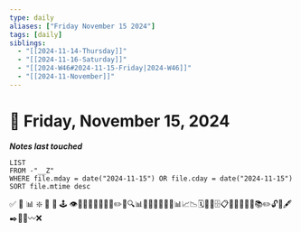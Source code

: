 ```yaml
---
type: daily
aliases: ["Friday November 15 2024"]
tags: [daily]
siblings:
  - "[[2024-11-14-Thursday]]"
  - "[[2024-11-16-Saturday]]"
  - "[[2024-W46#2024-11-15-Friday|2024-W46]]"
  - "[[2024-11-November]]"
---
```

# 📅 Friday, November 15, 2024

***Notes last touched***
```dataview
LIST
FROM -"__Z"
WHERE file.mday = date("2024-11-15") OR file.cday = date("2024-11-15") SORT file.mtime desc
```


 ✅ 🍊 📊 ❇️  🍱 📝 🕹 👁🧽🏹👩‍🌾🚶🏻‍♂️✏️📝🔍📊🏃🏻‍♂️📃📄🧾📊📈📉🗓📆📅🗄📋📎🔖📖📏📐📚✏️🔓🔎🖋✒️📁📂〰️❌
